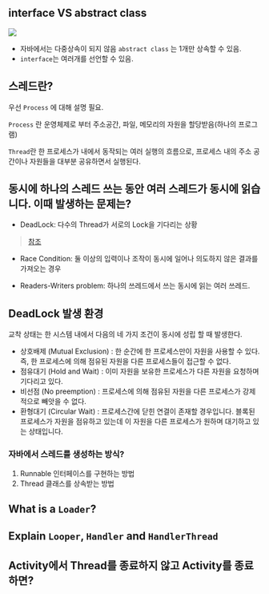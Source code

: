 ## interface VS abstract class 
![](http://3.bp.blogspot.com/-rhSXZG2NY_c/TdIrTbnc9TI/AAAAAAAAAHE/ym2nRMOMZqo/s1600/interfaces_vs_abstract.png)

* 자바에서는 다중상속이 되지 않음  `abstract class` 는 1개만 상속할 수 있음.
* `interface`는 여러개를 선언할 수 있음.

## 스레드란?
우선 `Process` 에 대해 설명 필요.

`Process` 란 운영체제로 부터 주소공간, 파일, 메모리의 자원을 할당받음(하나의 프로그램)

`Thread`란 한 프로세스가 내에서 동작되는 여러 실행의 흐름으로, 프로세스 내의 주소 공간이나 자원들을 대부분 공유하면서 실행된다.

## 동시에 하나의 스레드 쓰는 동안 여러 스레드가 동시에 읽습니다. 이때 발생하는 문제는?
 * DeadLock: 다수의 Thread가 서로의 Lock을 기다리는 상황 
 > [참조](http://icednut.github.io/2016/08/06/20160806-about_deadlock/)
 * Race Condition: 둘 이상의 입력이나 조작이 동시에 일어나 의도하지 않은 결과를 가져오는 경우
 
 * Readers-Writers problem: 하나의 쓰레드에서 쓰는 동시에 읽는 여러 쓰레드.

## DeadLock 발생 환경
교착 상태는 한 시스템 내에서 다음의 네 가지 조건이 동시에 성립 할 때 발생한다.

* 상호배제 (Mutual Exclusion) : 한 순간에 한 프로세스만이 자원을 사용할 수 있다. 즉, 한 프로세스에 의해 점유된 자원을 다른 프로세스들이 접근할 수 없다.
* 점유대기 (Hold and Wait) : 이미 자원을 보유한 프로세스가 다른 자원을 요청하며 기다리고 있다.
* 비선점 (No preemption) : 프로세스에 의해 점유된 자원을 다른 프로세스가 강제적으로 빼앗을 수 없다.
* 환형대기 (Circular Wait) : 프로세스간에 닫힌 연결이 존재할 경우입니다. 블록된 프로세스가 자원을 점유하고 있는데 이 자원을 다른 프로세스가 원하며 대기하고 있는 상태입니다.
### 자바에서 스레드를 생성하는 방식?

1. Runnable 인터페이스를 구현하는 방법
2. Thread 클래스를 상속받는 방법

## What is a `Loader`?

## Explain `Looper`, `Handler` and `HandlerThread`

## Activity에서 Thread를 종료하지 않고 Activity를 종료하면? 

